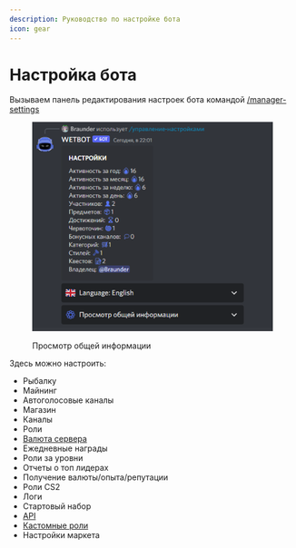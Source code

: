 ```yaml
---
description: Руководство по настройке бота
icon: gear
---
```


# Настройка бота

Вызываем панель редактирования настроек бота командой [/manager-settings](../commands/admins.md)

<figure><img src="../.gitbook/assets/изображение_2022-10-19_220318653.png" alt=""><figcaption><p>Просмотр общей информации</p></figcaption></figure>

Здесь можно настроить:

* Рыбалку
* Майнинг
* Автоголосовые каналы
* Магазин
* Каналы
* Роли
* [Валюта сервера](currency.md)
* Ежедневные награды
* Роли за уровни
* Отчеты о топ лидерах
* Получение валюты/опыта/репутации
* Роли CS2
* Логи
* Стартовый набор
* [API](../api/docs.md)
* [Кастомные роли](custom-role.md)
* Настройки маркета
